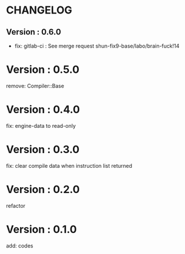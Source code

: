 # CHANGELOG

## Version : 0.6.0

- fix: gitlab-ci : See merge request shun-fix9-base/labo/brain-fuck!14

# Version : 0.5.0

remove: Compiler::Base

# Version : 0.4.0

fix: engine-data to read-only

# Version : 0.3.0

fix: clear compile data when instruction list returned

# Version : 0.2.0

refactor

# Version : 0.1.0

add: codes

